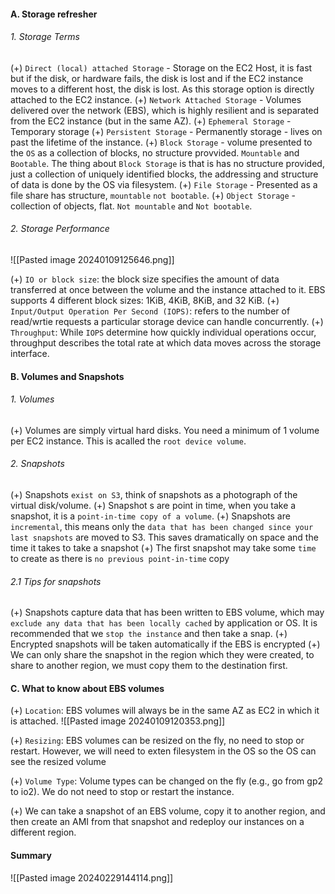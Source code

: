 #### A. Storage refresher
###### 1. Storage Terms
(+) `Direct (local) attached Storage` - Storage on the EC2 Host, it is fast but if the disk, or hardware fails, the disk is lost and if the EC2 instance moves to a different host, the disk is lost. As this storage option is directly attached to the EC2 instance.
(+) `Network Attached Storage` - Volumes delivered over the network (EBS), which is highly resilient and is separated from the EC2 instance (but in the same AZ).
(+) `Ephemeral Storage` - Temporary storage
(+) `Persistent Storage` - Permanently storage - lives on past the lifetime of the instance.
(+) `Block Storage` - volume presented to the `OS` as a collection of blocks, no structure provvided. `Mountable` and `Bootable`. The thing about `Block Storage` is that is has no structure provided, just a collection of uniquely identified blocks, the addressing and structure of data is done by the OS via filesystem.
(+) `File Storage` - Presented as a file share has structure, `mountable` `not bootable`.
(+) `Object Storage` - collection of objects, flat. `Not mountable` and `Not bootable`.

###### 2. Storage Performance
![[Pasted image 20240109125646.png]]

(+) `IO or block size`: the block size specifies the amount of data transferred at once between the volume and the instance attached to it. EBS supports 4 different block sizes: 1KiB, 4KiB, 8KiB, and 32 KiB.
(+) `Input/Output Operation Per Second (IOPS)`: refers to the number of read/wrtie requests a particular storage device can handle concurrently.
(+) `Throughput`: While `IOPS` determine how quickly individual operations occur, throughput describes the total rate at which data moves across the storage interface.

#### B. Volumes and Snapshots
###### 1. Volumes
(+) Volumes are simply virtual hard disks. You need a minimum of 1 volume per EC2 instance. This is acalled the `root device volume`.

###### 2. Snapshots
(+) Snapshots `exist on S3`, think of snapshots as a photograph of the virtual disk/volume.
(+) Snapshot s are point in time, when you take a snapshot, it is a `point-in-time copy of a volume`.
(+) Snapshots are `incremental`, this means only the `data that has been changed since your last snapshots` are moved to S3. This saves dramatically on space and the time it takes to take a snapshot
(+) The first snapshot may take some `time` to create as there is `no previous point-in-time` copy

###### 2.1 Tips for snapshots
(+) Snapshots capture data that has been written to EBS volume, which may `exclude any data that has been locally cached` by application or OS. It is recommended that we `stop the instance` and then take a snap.
(+) Encrypted snapshots will be taken automatically if the EBS is encrypted
(+) We can only share the snapshot in the region which they were created, to share to another region, we must copy them to the destination first.

#### C. What to know about EBS volumes
(+) `Location`: EBS volumes will always be in the same AZ as EC2 in which it is attached.
![[Pasted image 20240109120353.png]]

(+) `Resizing`: EBS volumes can be resized on the fly, no need to stop or restart. However, we will need to exten filesystem in the OS so the OS can see the resized volume

(+) `Volume Type`: Volume types can be changed on the fly (e.g., go from gp2 to io2). We do not need to stop or restart the instance.

(+) We can take a snapshot of an EBS volume, copy it to another region, and then create an AMI from that snapshot and redeploy our instances on a different region.

#### Summary
![[Pasted image 20240229144114.png]]